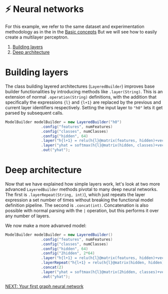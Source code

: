 # :zap: Neural networks
For this example, we refer to the same dataset and experimentation 
methodology as in the in the [Basic concepts](tutorials/Introduction.md)
But we will see how to easily create a multilayer perceptron.

1. [Building layers](#building-layers)
2. [Deep architecture](#deep-architecture)

# Building layers
The class building layered architectures (`LayeredBuilder`) improves base builder
functionalities by introducing methods like `.layer(String)`. This
is an extension of normal `.operation(String)` definitions, 
with the addition that specifically the expressions `{l}` and `{l+1}` are replaced 
by the previous and current layer identifiers respectively.
Setting the input layer to `"h0"` lets it get parsed by subsequent calls.

```java
ModelBuilder modelBuilder = new LayeredBuilder("h0")
				.config("features", numFeatures)
				.config("classes", numClasses)
				.config("hidden", 64)
				.layer("h{l+1} = relu(h{l}@matrix(features, hidden)+vector(hidden))")
				.layer("yhat = softmax(h{l}@matrix(hidden, classes)+vector(classes), row)")
				.out("yhat");
```

# Deep architecture
Now that we have explained how simple layers work, let's look at two more advanced
`LayeredBuilder` methods pivotal to many deep neural networks.
The first is `.layerRepeat(String, int)`), which just repeats
the layer expression a set number of times without breaking the
functional model definition pipeline. The second is `.concat(int)`. Concatenation
is also possible with normal parsing with the `|` operation, but this performs it over any
number of layers.

We now make a more advanved model:

```java
ModelBuilder modelBuilder = new LayeredBuilder()
				.config("features", numFeatures)
				.config("classes", numClasses)
				.config("hidden", 64)
				.config("2hidden", 2*64)
				.layer("h{l+1} = relu(h{l}@matrix(features, hidden)+vector(hidden))")
				.layerRepeat("h{l+1} = relu(h{l}@matrix(hidden, hidden)+vector(hidden))", 2)
				.concat(2)
				.layer("yhat = softmax(h{l}@matrix(2hidden, classes)+vector(classes), row)")
				.out("yhat");
```

[NEXT: Your first graph neural network](GNN.md)